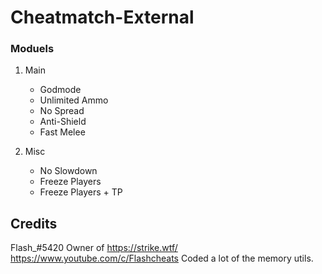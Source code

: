 # Cheatmatch-External

### Moduels

1. Main
     - Godmode
     - Unlimited Ammo
     - No Spread
     - Anti-Shield
     - Fast Melee

2. Misc
     - No Slowdown
     - Freeze Players
     - Freeze Players + TP

## Credits
Flash_#5420
Owner of https://strike.wtf/
https://www.youtube.com/c/Flashcheats
Coded a lot of the memory utils.
